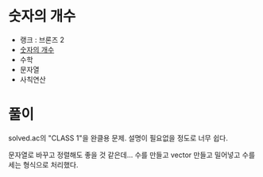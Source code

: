 # 숫자의 개수

- 랭크 : 브론즈 2
- [숫자의 개수](https://www.acmicpc.net/problem/2577)
- 수학
- 문자열
- 사칙연산

# 풀이

solved.ac의 "CLASS 1"을 완클용 문제. 설명이 필요없을 정도로 너무 쉽다.

문자열로 바꾸고 정렬해도 좋을 것 같은데... 수를 만들고 vector 만들고 밀어넣고 수를 세는 형식으로 처리했다.